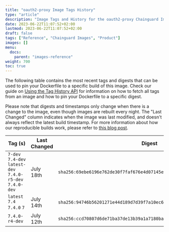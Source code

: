 ```yaml
---
title: "oauth2-proxy Image Tags History"
type: "article"
description: "Image Tags and History for the oauth2-proxy Chainguard Image"
date: 2023-06-22T11:07:52+02:00
lastmod: 2023-06-22T11:07:52+02:00
draft: false
tags: ["Reference", "Chainguard Images", "Product"]
images: []
menu:
  docs:
    parent: "images-reference"
weight: 700
toc: true
---
```


The following table contains the most recent tags and digests that can be used to pin your Dockerfile to a specific build of this image. Check our guide on [Using the Tag History API](/chainguard/chainguard-images/using-the-tag-history-api/) for information on how to fetch all tags from an image and how to pin your Dockerfile to a specific digest.

Please note that digests and timestamps only change when there is a change to the image, even though images are rebuilt every night. The "Last Changed" column indicates when the image was last modified, and doesn't always reflect the latest build timestamp. For more information about how our reproducible builds work, please refer to [this blog post](https://www.chainguard.dev/unchained/reproducing-chainguards-reproducible-image-builds).

| Tag (s)                                                    | Last Changed | Digest                                                                    |
|------------------------------------------------------------|--------------|---------------------------------------------------------------------------|
|  `7-dev` `7.4-dev` `latest-dev` `7.4.0-r5-dev` `7.4.0-dev` | July 18th    | `sha256:69ebe6196e762de30f7faf676e4d07145e9a91aa7501524f8771248dc8f2252e` |
|  `latest` `7.4` `7.4.0` `7`                                | July 14th    | `sha256:94746b56201271e44d189d7d39f7a10ec68494055dfcd2dd242edb4027c9c9f8` |
|  `7.4.0-r4-dev`                                            | July 12th    | `sha256:ccd70807d6de71ba37de13b39a1a7180baf2820a4d6fe6ae3a704540b36f0ba5` |

